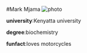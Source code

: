 #Mark Mjama
![photo](https://www.instagram.com/p/CdQf5sHoeep/)

__university__:Kenyatta university

__degree__:biochemistry

__funfact__:loves motorcycles
